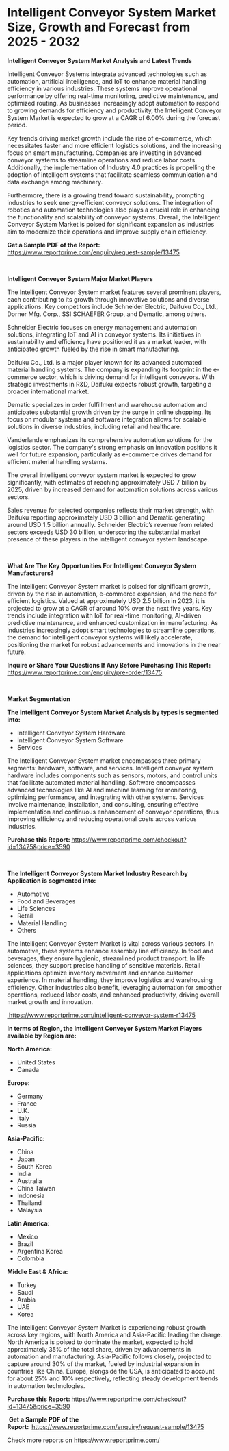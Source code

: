 <p><h1>Intelligent Conveyor System Market Size, Growth and Forecast from 2025 - 2032</h1></p><p><strong>Intelligent Conveyor System Market Analysis and Latest Trends</strong></p>
<p><p>Intelligent Conveyor Systems integrate advanced technologies such as automation, artificial intelligence, and IoT to enhance material handling efficiency in various industries. These systems improve operational performance by offering real-time monitoring, predictive maintenance, and optimized routing. As businesses increasingly adopt automation to respond to growing demands for efficiency and productivity, the Intelligent Conveyor System Market is expected to grow at a CAGR of 6.00% during the forecast period.</p><p>Key trends driving market growth include the rise of e-commerce, which necessitates faster and more efficient logistics solutions, and the increasing focus on smart manufacturing. Companies are investing in advanced conveyor systems to streamline operations and reduce labor costs. Additionally, the implementation of Industry 4.0 practices is propelling the adoption of intelligent systems that facilitate seamless communication and data exchange among machinery.</p><p>Furthermore, there is a growing trend toward sustainability, prompting industries to seek energy-efficient conveyor solutions. The integration of robotics and automation technologies also plays a crucial role in enhancing the functionality and scalability of conveyor systems. Overall, the Intelligent Conveyor System Market is poised for significant expansion as industries aim to modernize their operations and improve supply chain efficiency.</p></p>
<p><strong>Get a Sample PDF of the Report:&nbsp;</strong> <a href="https://www.reportprime.com/enquiry/request-sample/13475?utm_campaign=2216&utm_medium=2&utm_source=Github&utm_content=ia&utm_term=20032025&utm_id=intelligent-conveyor-system">https://www.reportprime.com/enquiry/request-sample/13475</a></p>
<p>&nbsp;</p>
<p><strong>Intelligent Conveyor System Major Market Players</strong></p>
<p><p>The Intelligent Conveyor System market features several prominent players, each contributing to its growth through innovative solutions and diverse applications. Key competitors include Schneider Electric, Daifuku Co., Ltd., Dorner Mfg. Corp., SSI SCHAEFER Group, and Dematic, among others.</p><p>Schneider Electric focuses on energy management and automation solutions, integrating IoT and AI in conveyor systems. Its initiatives in sustainability and efficiency have positioned it as a market leader, with anticipated growth fueled by the rise in smart manufacturing.</p><p>Daifuku Co., Ltd. is a major player known for its advanced automated material handling systems. The company is expanding its footprint in the e-commerce sector, which is driving demand for intelligent conveyors. With strategic investments in R&D, Daifuku expects robust growth, targeting a broader international market.</p><p>Dematic specializes in order fulfillment and warehouse automation and anticipates substantial growth driven by the surge in online shopping. Its focus on modular systems and software integration allows for scalable solutions in diverse industries, including retail and healthcare.</p><p>Vanderlande emphasizes its comprehensive automation solutions for the logistics sector. The company's strong emphasis on innovation positions it well for future expansion, particularly as e-commerce drives demand for efficient material handling systems.</p><p>The overall intelligent conveyor system market is expected to grow significantly, with estimates of reaching approximately USD 7 billion by 2025, driven by increased demand for automation solutions across various sectors.</p><p>Sales revenue for selected companies reflects their market strength, with Daifuku reporting approximately USD 3 billion and Dematic generating around USD 1.5 billion annually. Schneider Electric’s revenue from related sectors exceeds USD 30 billion, underscoring the substantial market presence of these players in the intelligent conveyor system landscape.</p></p>
<p>&nbsp;</p>
<p><strong>What Are The Key Opportunities For Intelligent Conveyor System Manufacturers?</strong></p>
<p><p>The Intelligent Conveyor System market is poised for significant growth, driven by the rise in automation, e-commerce expansion, and the need for efficient logistics. Valued at approximately USD 2.5 billion in 2023, it is projected to grow at a CAGR of around 10% over the next five years. Key trends include integration with IoT for real-time monitoring, AI-driven predictive maintenance, and enhanced customization in manufacturing. As industries increasingly adopt smart technologies to streamline operations, the demand for intelligent conveyor systems will likely accelerate, positioning the market for robust advancements and innovations in the near future.</p></p>
<p><strong>Inquire or Share Your Questions If Any Before Purchasing This Report:</strong> <a href="https://www.reportprime.com/enquiry/pre-order/13475?utm_campaign=2216&utm_medium=2&utm_source=Github&utm_content=ia&utm_term=20032025&utm_id=intelligent-conveyor-system">https://www.reportprime.com/enquiry/pre-order/13475</a></p>
<p>&nbsp;</p>
<p><strong>Market Segmentation</strong></p>
<p><strong>The Intelligent Conveyor System Market Analysis by types is segmented into:</strong></p>
<p><ul><li>Intelligent Conveyor System Hardware</li><li>Intelligent Conveyor System Software</li><li>Services</li></ul></p>
<p><p>The Intelligent Conveyor System market encompasses three primary segments: hardware, software, and services. Intelligent conveyor system hardware includes components such as sensors, motors, and control units that facilitate automated material handling. Software encompasses advanced technologies like AI and machine learning for monitoring, optimizing performance, and integrating with other systems. Services involve maintenance, installation, and consulting, ensuring effective implementation and continuous enhancement of conveyor operations, thus improving efficiency and reducing operational costs across various industries.</p></p>
<p><strong>Purchase this Report:&nbsp;</strong><a href="https://www.reportprime.com/checkout?id=13475&price=3590&utm_campaign=2216&utm_medium=2&utm_source=Github&utm_content=ia&utm_term=20032025&utm_id=intelligent-conveyor-system">https://www.reportprime.com/checkout?id=13475&price=3590</a></p>
<p>&nbsp;</p>
<p><strong>The Intelligent Conveyor System Market Industry Research by Application is segmented into:</strong></p>
<p><ul><li>Automotive</li><li>Food and Beverages</li><li>Life Sciences</li><li>Retail</li><li>Material Handling</li><li>Others</li></ul></p>
<p><p>The Intelligent Conveyor System Market is vital across various sectors. In automotive, these systems enhance assembly line efficiency. In food and beverages, they ensure hygienic, streamlined product transport. In life sciences, they support precise handling of sensitive materials. Retail applications optimize inventory movement and enhance customer experience. In material handling, they improve logistics and warehousing efficiency. Other industries also benefit, leveraging automation for smoother operations, reduced labor costs, and enhanced productivity, driving overall market growth and innovation.</p></p>
<p><a href="https://www.reportprime.com/intelligent-conveyor-system-r13475?utm_campaign=2216&utm_medium=2&utm_source=Github&utm_content=ia&utm_term=20032025&utm_id=intelligent-conveyor-system">&nbsp;https://www.reportprime.com/intelligent-conveyor-system-r13475</a></p>
<p><strong>In terms of Region, the Intelligent Conveyor System Market Players available by Region are:</strong></p>
<p>
    <p> <strong> North America: </strong>
        <ul>
            <li>United States</li>
            <li>Canada</li>
        </ul>
        </p> 
    <p> <strong> Europe: </strong>
        <ul>
            <li>Germany</li>
            <li>France</li>
            <li>U.K.</li>
            <li>Italy</li>
            <li>Russia</li>
        </ul>
        </p> 
    <p> <strong> Asia-Pacific: </strong>
        <ul>
            <li>China</li>
            <li>Japan</li>
            <li>South Korea</li>
            <li>India</li>
            <li>Australia</li>
            <li>China Taiwan</li>
            <li>Indonesia</li>
            <li>Thailand</li>
            <li>Malaysia</li>
        </ul>
        </p> 
    <p> <strong> Latin America: </strong>
        <ul>
            <li>Mexico</li>
            <li>Brazil</li>
            <li>Argentina Korea</li>
            <li>Colombia</li>
        </ul>
        </p> 
    <p> <strong> Middle East & Africa: </strong>
        <ul>
            <li>Turkey</li>
            <li>Saudi</li>
            <li>Arabia</li>
            <li>UAE</li>
            <li>Korea</li>
        </ul>
    </p>
    </p>
<p><p>The Intelligent Conveyor System Market is experiencing robust growth across key regions, with North America and Asia-Pacific leading the charge. North America is poised to dominate the market, expected to hold approximately 35% of the total share, driven by advancements in automation and manufacturing. Asia-Pacific follows closely, projected to capture around 30% of the market, fueled by industrial expansion in countries like China. Europe, alongside the USA, is anticipated to account for about 25% and 10% respectively, reflecting steady development trends in automation technologies.</p></p>
<p><strong>Purchase this Report: </strong><a href="https://www.reportprime.com/checkout?id=13475&price=3590&utm_campaign=2216&utm_medium=2&utm_source=Github&utm_content=ia&utm_term=20032025&utm_id=intelligent-conveyor-system">https://www.reportprime.com/checkout?id=13475&price=3590</a></p>
<p>&nbsp;<strong>Get a Sample PDF of the Report:&nbsp;&nbsp;</strong><a href="https://www.reportprime.com/enquiry/request-sample/13475?utm_campaign=2216&utm_medium=2&utm_source=Github&utm_content=ia&utm_term=20032025&utm_id=intelligent-conveyor-system">https://www.reportprime.com/enquiry/request-sample/13475</a></p>
<p><strong></strong></p>
<p>Check more reports on <a href="https://www.reportprime.com/?utm_campaign=2216&utm_medium=2&utm_source=Github&utm_content=ia&utm_term=20032025&utm_id=intelligent-conveyor-system">https://www.reportprime.com/</a></p>